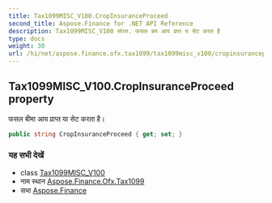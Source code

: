 ```yaml
---
title: Tax1099MISC_V100.CropInsuranceProceed
second_title: Aspose.Finance for .NET API Reference
description: Tax1099MISC_V100 संपत्त. फसल बम आय प्रप्त य सेट करत है
type: docs
weight: 30
url: /hi/net/aspose.finance.ofx.tax1099/tax1099misc_v100/cropinsuranceproceed/
---
```

## Tax1099MISC_V100.CropInsuranceProceed property

फसल बीमा आय प्राप्त या सेट करता है।

```csharp
public string CropInsuranceProceed { get; set; }
```

### यह सभी देखें

* class [Tax1099MISC_V100](../)
* नाम स्थान [Aspose.Finance.Ofx.Tax1099](../../tax1099misc_v100/)
* सभा [Aspose.Finance](../../../)


